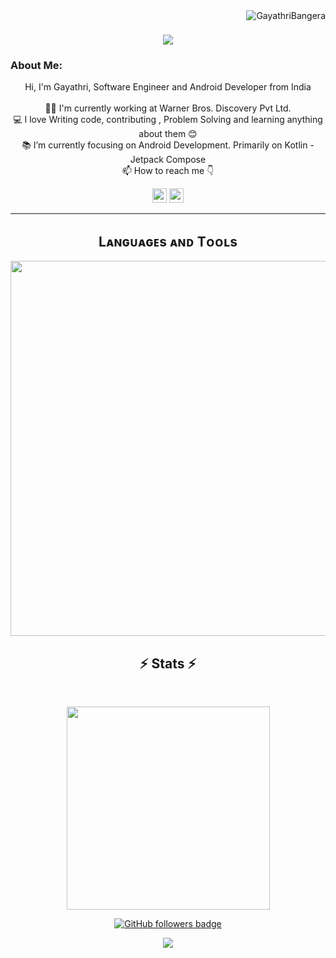 <img align="right" src="https://visitor-badge.laobi.icu/badge?page_id=GayathriBangera.GayathriBangera" alt="GayathriBangera">    
<!-- [![Typing SVG](https://readme-typing-svg.herokuapp.com?center=true&lines=This+is+GayathriBangera;Nice+to+meet+you+%F0%9F%91%8B)](https://git.io/typing-svg)       -->

<h1 align="center">
  <a href="https://git.io/typing-svg">
    <img src="https://readme-typing-svg.herokuapp.com/?lines=This+is+Gayathri+Bangera;Nice+to+meet+you+%F0%9F%91%8B&center=true&size=30">
  </a>
</h1>
   
### About Me:
<p align="center">
  Hi, I'm Gayathri, Software Engineer and Android Developer from India
  <br>
  <br>
  👨‍🎓 I'm currently working at Warner Bros. Discovery Pvt Ltd.
  <br>
  💻 I love Writing code, contributing , Problem Solving and learning anything about them 😊
  <br>
  📚 I’m currently focusing on Android Development. Primarily on Kotlin - Jetpack Compose
  <br>
  📫 How to reach me 👇
</p>
<p align="center"> <a href="https://www.linkedin.com/in/Gayathri-Bangera-928388122/"><img src="https://img.shields.io/badge/linkedin-%230077B5.svg?&style=for-the-badge&logo=linkedin&logoColor=white" height=23></a> <a href="mailto:gayathrivbangera@gmail.com"><img src="https://img.shields.io/badge/Gmail-D14836?style=for-the-badge&logo=gmail&logoColor=white" height=23></a>
  <!--  <a href="http://wa.me//201010147580"><img src="https://img.shields.io/badge/WhatsApp-25D366?style=for-the-badge&logo=whatsapp&logoColor=white" height=23></a> --> 
<!--    <a href="https://x.com/GayathriXBangera"><img src="https://img.shields.io/badge/Twitter-222222?style=for-the-badge&logo=twitter&logoColor=white" height=23></a> -->
<!--   <a href="https://github.com/GayathriBangera/"><img src="https://img.shields.io/badge/GitHub-100000?style=for-the-badge&logo=github&logoColor=white" height=23></a> -->
 <!--  <a href="https://www.youtube.com/watch?v=p0uAJ6Eu4Rs"><img src="https://img.shields.io/badge/YouTube-FF0000?style=for-the-badge&logo=youtube&logoColor=white" height=23></a> -->
<!--   <a href="https://t.me/GayathriBangera/"><img src="https://img.shields.io/badge/Telegram-2CA5E0?style=for-the-badge&logo=telegram&logoColor=white" height=23></a></p> -->
<hr>


<!--Languages and Tools Section-->       
<h2 align="center">Lᴀɴɢᴜᴀɢᴇs ᴀɴᴅ Tᴏᴏʟs</h2> 
<p align="center">
<img width="600px"  src="https://skillicons.dev/icons?i=kotlin,react,mysql,firebase,mongo,sqlite,html,css,js,cpp,md,git,vscode,androidstudio,postman,linux,compose&perline=12"  />
</p>



<h2 align="center">⚡ Stats ⚡</h2>
<br>



<p align="center">
<a href="https://github.com/GayathriBangera/">
      <img width=325  src="https://github-readme-stats.vercel.app/api/top-langs/?username=GayathriBangera&size_weight=0.2&count_weight=0.5&title_color=61dafb&text_color=ffffff&icon_color=61dafb&bg_color=20232a&langs_count=8&layout=compact&border_color=61dafb&hide_border=true" />
 </a>
</p>


<!--
<p  align="center">
<img src="https://visitor-badge.laobi.icu/badge?page_id=GayathriBangera/GayathriBangera" alt="GayathriBangera"/>       
</p>
-->
<p align="center">
  <a href="https://www.github.com/GayathriBangera" target="_blank" rel="noreferrer"><img src="https://img.shields.io/github/followers/GayathriBangera?logo=github&style=for-the-badge&color=282b2f&labelColor=0d1117" alt="GitHub followers badge" /></a>
</p>
<!--Footer--> 
<p align="center">
  <img src="https://capsule-render.vercel.app/api?type=waving&color=timeGradient&height=65&section=footer"/>
</p>
